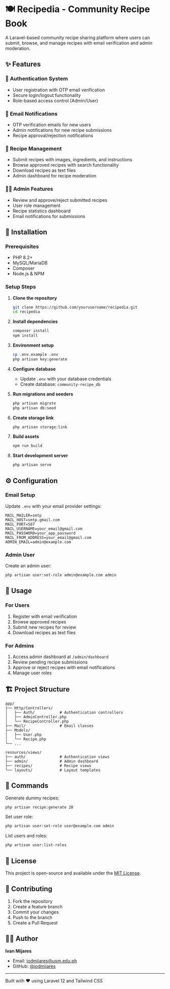 # 🍽️ Recipedia - Community Recipe Book

A Laravel-based community recipe sharing platform where users can submit, browse, and manage recipes with email verification and admin moderation.

## ✨ Features

### 🔐 **Authentication System**
- User registration with OTP email verification
- Secure login/logout functionality
- Role-based access control (Admin/User)

### 📧 **Email Notifications**
- OTP verification emails for new users
- Admin notifications for new recipe submissions
- Recipe approval/rejection notifications

### 🍳 **Recipe Management**
- Submit recipes with images, ingredients, and instructions
- Browse approved recipes with search functionality
- Download recipes as text files
- Admin dashboard for recipe moderation

### 👨‍💼 **Admin Features**
- Review and approve/reject submitted recipes
- User role management
- Recipe statistics dashboard
- Email notifications for submissions

## 🚀 Installation

### Prerequisites
- PHP 8.2+
- MySQL/MariaDB
- Composer
- Node.js & NPM

### Setup Steps

1. **Clone the repository**
   ```bash
   git clone https://github.com/yourusername/recipedia.git
   cd recipedia
   ```

2. **Install dependencies**
   ```bash
   composer install
   npm install
   ```

3. **Environment setup**
   ```bash
   cp .env.example .env
   php artisan key:generate
   ```

4. **Configure database**
   - Update `.env` with your database credentials
   - Create database: `community-recipe_db`

5. **Run migrations and seeders**
   ```bash
   php artisan migrate
   php artisan db:seed
   ```

6. **Create storage link**
   ```bash
   php artisan storage:link
   ```

7. **Build assets**
   ```bash
   npm run build
   ```

8. **Start development server**
   ```bash
   php artisan serve
   ```

## ⚙️ Configuration

### Email Setup
Update `.env` with your email provider settings:
```env
MAIL_MAILER=smtp
MAIL_HOST=smtp.gmail.com
MAIL_PORT=587
MAIL_USERNAME=your_email@gmail.com
MAIL_PASSWORD=your_app_password
MAIL_FROM_ADDRESS=your_email@gmail.com
ADMIN_EMAIL=admin@example.com
```

### Admin User
Create an admin user:
```bash
php artisan user:set-role admin@example.com admin
```

## 🎯 Usage

### For Users
1. Register with email verification
2. Browse approved recipes
3. Submit new recipes for review
4. Download recipes as text files

### For Admins
1. Access admin dashboard at `/admin/dashboard`
2. Review pending recipe submissions
3. Approve or reject recipes with email notifications
4. Manage user roles

## 🏗️ Project Structure

```
app/
├── Http/Controllers/
│   ├── Auth/           # Authentication controllers
│   ├── AdminController.php
│   └── RecipeController.php
├── Mail/               # Email classes
├── Models/
│   ├── User.php
│   └── Recipe.php
└── ...

resources/views/
├── auth/               # Authentication views
├── admin/              # Admin dashboard
├── recipes/            # Recipe views
└── layouts/            # Layout templates
```

## 🔧 Commands

Generate dummy recipes:
```bash
php artisan recipe:generate 20
```

Set user role:
```bash
php artisan user:set-role user@example.com admin
```

List users and roles:
```bash
php artisan user:list-roles
```

## 📝 License

This project is open-source and available under the [MIT License](LICENSE).

## 🤝 Contributing

1. Fork the repository
2. Create a feature branch
3. Commit your changes
4. Push to the branch
5. Create a Pull Request

## 👨‍💻 Author

**Ivan Mijares**
- Email: iodmijares@usm.edu.ph
- GitHub: [@iodmijares](https://github.com/iodmijares)

---
Built with ❤️ using Laravel 12 and Tailwind CSS
